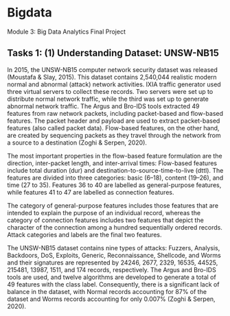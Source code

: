 # Bigdata
Module 3: Big Data Analytics Final Project

Tasks 1:
(1) Understanding Dataset: UNSW-NB15
------------------

In 2015, the UNSW-NB15 computer network security dataset was released (Moustafa & Slay, 2015). This dataset contains 2,540,044 realistic modern normal and abnormal (attack) network activities. IXIA traffic generator used three virtual servers to collect these records. Two servers were set up to distribute normal network traffic, while the third was set up to generate abnormal network traffic. The Argus and Bro-IDS tools extracted 49 features from raw network packets, including packet-based and flow-based features. The packet header and payload are used to extract packet-based features (also called packet data). Flow-based features, on the other hand, are created by sequencing packets as they travel through the network from a source to a destination (Zoghi & Serpen, 2020). 

The most important properties in the flow-based feature formulation are the direction, inter-packet length, and inter-arrival times: Flow-based features include total duration (dur) and destination-to-source-time-to-live (dttl). The features are divided into three categories: basic (6–18), content (19–26), and time (27 to 35). Features 36 to 40 are labelled as general-purpose features, while features 41 to 47 are labelled as connection features. 

The category of general-purpose features includes those features that are intended to explain the purpose of an individual record, whereas the category of connection features includes two features that depict the character of the connection among a hundred sequentially ordered records. Attack categories and labels are the final two features. 

The UNSW-NB15 dataset contains nine types of attacks: Fuzzers, Analysis, Backdoors, DoS, Exploits, Generic, Reconnaissance, Shellcode, and Worms and their signatures are represented by 24246, 2677, 2329, 16535, 44525, 215481, 13987, 1511, and 174 records, respectively. The Argus and Bro-IDS tools are used, and twelve algorithms are developed to generate a total of 49 features with the class label. Consequently, there is a significant lack of balance in the dataset, with Normal records accounting for 87% of the dataset and Worms records accounting for only 0.007% (Zoghi & Serpen, 2020). 
